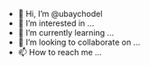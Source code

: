 - 👋 Hi, I’m @ubaychodel
- 👀 I’m interested in ...
- 🌱 I’m currently learning ...
- 💞️ I’m looking to collaborate on ...
- 📫 How to reach me ...

<!---
ubaychodel/ubaychodel is a ✨ special ✨ repository because its `README.md` (this file) appears on your GitHub profile.
You can click the Preview link to take a look at your changes.
--->
